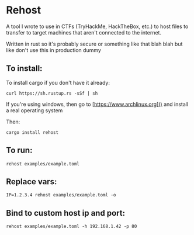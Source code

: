 # Rehost

A tool I wrote to use in CTFs (TryHackMe, HackTheBox, etc.) to host files to transfer to target machines that aren't connected to the internet.

Written in rust so it's probably secure or something like that blah blah but like don't use this in production dummy

## To install:
To install cargo if you don't have it already:

`curl https://sh.rustup.rs -sSf | sh` 

If you're using windows, then go to [https://www.archlinux.org]() and install a real operating system

Then:

`cargo install rehost`

## To run: 
`rehost examples/example.toml`

## Replace vars:
`IP=1.2.3.4 rehost examples/example.toml -o`

## Bind to custom host ip and port:
`rehost examples/example.toml -h 192.168.1.42 -p 80`